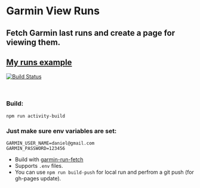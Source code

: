 # Garmin View Runs
## Fetch Garmin last runs and create a page for viewing them. 

## [My runs example](https://danielschwartz85.github.io/garmin-view-runs/)
[![Build Status](https://travis-ci.com/danielschwartz85/garmin-view-runs.svg?branch=main)](https://travis-ci.com/danielschwartz85/garmin-view-runs)

<br/>

### Build:
```
npm run activity-build
```

### Just make sure env variables are set: 
```
GARMIN_USER_NAME=daniel@gmail.com
GARMIN_PASSWORD=123456
```

* Build with [garmin-run-fetch](https://github.com/danielschwartz85/garmin-run-fetch)
* Supports `.env` files.
* You can use `npm run build-push` for local run and perfrom a git push (for gh-pages update).
